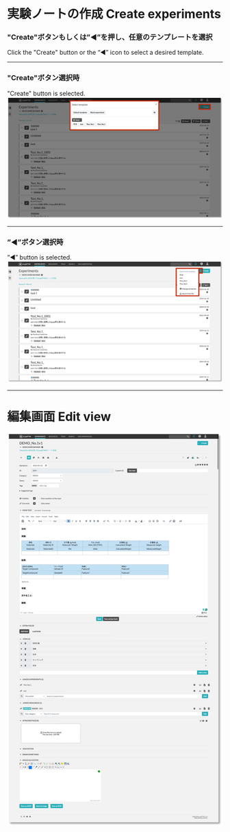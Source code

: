 # 実験ノートの作成 Create experiments

### "Create"ボタンもしくは”◀︎”を押し、任意のテンプレートを選択  
Click the "Create" button or the “◀︎” icon to select a desired template.

---

### "Create"ボタン選択時  
"Create" button is selected.
![image](https://github.com/naist-eln/eln/blob/main/manual/Photo/Create_Experiments-1.png)

---

### ”◀︎”ボタン選択時  
”◀︎” button is selected.
![image](https://github.com/naist-eln/eln/blob/main/manual/Photo/Create_Experiments-2.png)

---

# 編集画面 Edit view



![image](https://github.com/naist-eln/eln/blob/main/manual/Photo/Create_Experiments-3.png)
